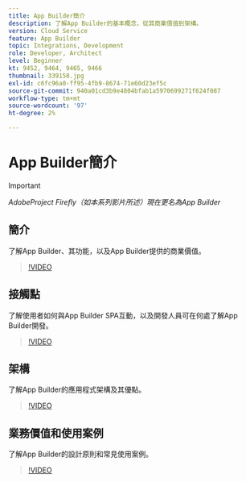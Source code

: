 ```yaml
---
title: App Builder簡介
description: 了解App Builder的基本概念，從其商業價值到架構。
version: Cloud Service
feature: App Builder
topic: Integrations, Development
role: Developer, Architect
level: Beginner
kt: 9452, 9464, 9465, 9466
thumbnail: 339158.jpg
exl-id: c6fc96a0-ff95-4fb9-8674-71e60d23ef5c
source-git-commit: 940a01cd3b9e4804bfab1a5970699271f624f087
workflow-type: tm+mt
source-wordcount: '97'
ht-degree: 2%

---
```


# App Builder簡介

>[!IMPORTANT]
>
> _AdobeProject Firefly（如本系列影片所述）現在更名為App Builder_

## 簡介

了解App Builder、其功能，以及App Builder提供的商業價值。

>[!VIDEO](https://video.tv.adobe.com/v/339158/?quality=12&learn=on)

## 接觸點

了解使用者如何與App Builder SPA互動，以及開發人員可在何處了解App Builder開發。

>[!VIDEO](https://video.tv.adobe.com/v/339159/?quality=12&learn=on)

## 架構

了解App Builder的應用程式架構及其優點。

>[!VIDEO](https://video.tv.adobe.com/v/339160/?quality=12&learn=on)

## 業務價值和使用案例

了解App Builder的設計原則和常見使用案例。

>[!VIDEO](https://video.tv.adobe.com/v/339161/?quality=12&learn=on)
